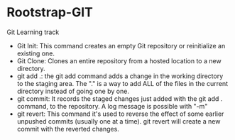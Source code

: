 # Rootstrap-GIT
Git Learning track

- Git Init: This command creates an empty Git repository or reinitialize an existing one.
- Git Clone: Clones an entire repository from a hosted location to a new directory.
- git add .: the git add command adds a change in the working directory to the staging area. The "." is a way to add ALL of the files in the current directory instead of going one by one.
- git commit: It records the staged changes just added with the git add . command, to the repository. A log message is possible with "-m"
- git revert: This command it's used to reverse the effect of some earlier unpushed commits (usually one at a time). git revert <commit> will create a new commit with the reverted changes.
